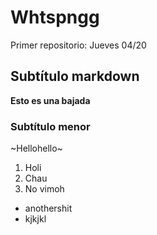 # Whtspngg
Primer repositorio: Jueves 04/20 
## Subtítulo markdown 
**Esto es una bajada** 
### Subtítulo menor 
~Hellohello~ 
<ol>
<li>Holi</li>
<li>Chau</li>
<li>No vimoh</li>
</ol>


- anothershit
- kjkjkl
